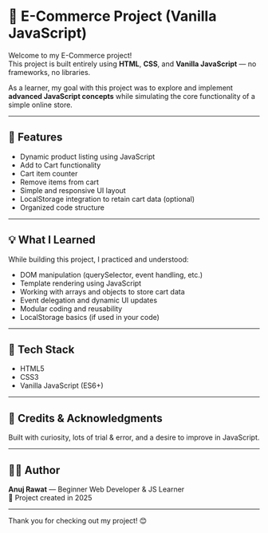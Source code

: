 # 🛒 E-Commerce Project (Vanilla JavaScript)

Welcome to my E-Commerce project!  
This project is built entirely using **HTML**, **CSS**, and **Vanilla JavaScript** — no frameworks, no libraries.

As a learner, my goal with this project was to explore and implement **advanced JavaScript concepts** while simulating the core functionality of a simple online store.

---

## 🚀 Features

- Dynamic product listing using JavaScript
- Add to Cart functionality
- Cart item counter
- Remove items from cart
- Simple and responsive UI layout
- LocalStorage integration to retain cart data (optional)
- Organized code structure

---

## 💡 What I Learned

While building this project, I practiced and understood:

- DOM manipulation (querySelector, event handling, etc.)
- Template rendering using JavaScript
- Working with arrays and objects to store cart data
- Event delegation and dynamic UI updates
- Modular coding and reusability
- LocalStorage basics (if used in your code)

---

## 🧠 Tech Stack

- HTML5
- CSS3
- Vanilla JavaScript (ES6+)

---

## 🙌 Credits & Acknowledgments

Built with curiosity, lots of trial & error, and a desire to improve in JavaScript.

---

## 👨‍💻 Author

**Anuj Rawat** — Beginner Web Developer & JS Learner  
📅 Project created in 2025

---

Thank you for checking out my project! 😊  
